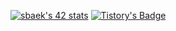 [![sbaek's 42 stats](https://badge42.vercel.app/api/v2/cl1u0veqv002109mugkfqvbph/stats?cursusId=21&coalitionId=86)](https://github.com/JaeSeoKim/badge42)
[![Tistory's Badge](https://github-readme-tistory-card.vercel.app/api/badge?name={baekNothing}&theme={vue})](https://github.com/loosie/github-readme-tistory-card)

